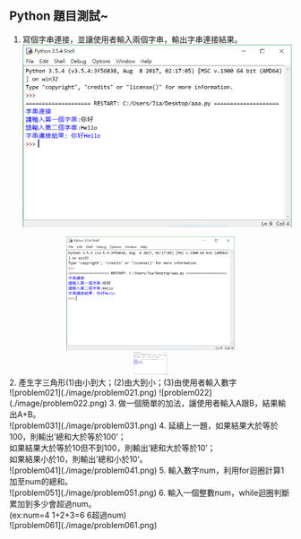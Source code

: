 ## Python 題目測試~

1. 寫個字串連接，並讓使用者輸入兩個字串，輸出字串連接結果。<br/>
![problem011](./image/problem011.png)
<div align=center><img src="./image/problem011.png" width = "300" alt="problem011"/></div>
<div align=center><img src="./image/problem011.png" width = "60vw" alt="problem011"/></div>
2. 產生字三角形(1)由小到大；(2)由大到小；(3)由使用者輸入數字<br/>
![problem021](./image/problem021.png)
![problem022](./image/problem022.png)
3. 做一個簡單的加法，讓使用者輸入A跟B，結果輸出A+B。<br/>
![problem031](./image/problem031.png)
4. 延續上一題，如果結果大於等於100，則輸出’總和大於等於100’；<br/>
如果結果大於等於10但不到100，則輸出’總和大於等於10’；<br/>
如果結果小於10，則輸出’總和小於10’。<br/>
![problem041](./image/problem041.png)
5. 輸入數字num，利用for迴圈計算1加至num的總和。<br/>
![problem051](./image/problem051.png)
6. 輸入一個整數num，while迴圈判斷累加到多少會超過num。<br/>
(ex:num=4  1+2+3=6  6超過num)<br/>
![problem061](./image/problem061.png)
